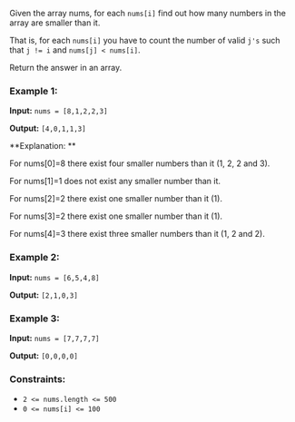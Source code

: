 Given the array nums, for each ```nums[i]``` find out how many numbers in the array are smaller than it. 

That is, for each ```nums[i]``` you have to count the number of valid ```j's``` such that ```j != i``` and ```nums[j] < nums[i]```.

Return the answer in an array.

 

### Example 1:

**Input:** ```nums = [8,1,2,2,3]```

**Output:** ```[4,0,1,1,3]```

**Explanation: **

For nums[0]=8 there exist four smaller numbers than it (1, 2, 2 and 3). 

For nums[1]=1 does not exist any smaller number than it.

For nums[2]=2 there exist one smaller number than it (1). 

For nums[3]=2 there exist one smaller number than it (1). 

For nums[4]=3 there exist three smaller numbers than it (1, 2 and 2).

### Example 2:

**Input:** ```nums = [6,5,4,8]```

**Output:** ```[2,1,0,3]```

### Example 3:

**Input:** ```nums = [7,7,7,7]```

**Output:** ```[0,0,0,0]```

 

### Constraints:

* ```2 <= nums.length <= 500```
* ```0 <= nums[i] <= 100```

